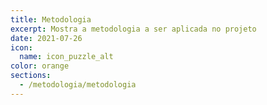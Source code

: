 ```yaml
---
title: Metodologia
excerpt: Mostra a metodologia a ser aplicada no projeto
date: 2021-07-26
icon:
  name: icon_puzzle_alt
color: orange
sections:
  - /metodologia/metodologia
---
```

